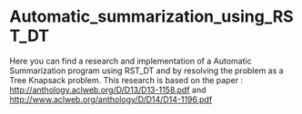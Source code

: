 # Automatic_summarization_using_RST_DT
Here you can find a research and implementation of a Automatic Summarization program using RST_DT and by resolving the problem as a Tree Knapsack problem.
This research is based on the paper : http://anthology.aclweb.org/D/D13/D13-1158.pdf and http://www.aclweb.org/anthology/D/D14/D14-1196.pdf
